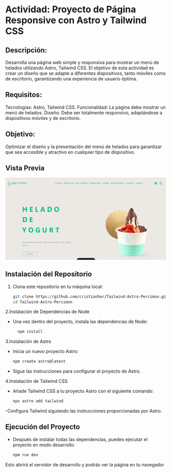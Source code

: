 # Actividad: Proyecto de Página Responsive con Astro y Tailwind CSS
## Descripción:
  
Desarrolla una página web simple y responsiva para mostrar un menú de helados utilizando Astro, Tailwind CSS. El objetivo de esta actividad es crear un diseño que se adapte a diferentes dispositivos, tanto móviles como de escritorio, garantizando una experiencia de usuario óptima.

## Requisitos:

Tecnologías: Astro, Tailwind CSS.
Funcionalidad: La página debe mostrar un menú de helados.
Diseño: Debe ser totalmente responsivo, adaptándose a dispositivos móviles y de escritorio.

## Objetivo:

Optimizar el diseño y la presentación del menú de helados para garantizar que sea accesible y atractivo en cualquier tipo de dispositivo.

## Vista Previa

![Vista Previa](public/preview.png)
## Instalación del Repositorio

1. Clona este repositorio en tu máquina local:

   ```bash
   git clone https://github.com/cristianhar/Tailwind-Astro-Percimon.git
   cd Tailwind-Astro-Percimon
2.Instalación de Dependencias de Node
- Una vez dentro del proyecto, instala las dependencias de Node:
  ```bash 
    npm install
3.Instalación de Astro
- Inicia un nuevo proyecto Astro:
  ```bash
  npm create astro@latest

- Sigue las instrucciones para configurar el proyecto de Astro.

4.Instalación de Tailwind CSS
 - Añade Tailwind CSS a tu proyecto Astro con el siguiente comando:

    ```bash
   npx astro add tailwind
-Configura Tailwind siguiendo las instrucciones proporcionadas por Astro.

## Ejecución del Proyecto
- Después de instalar todas las dependencias, puedes ejecutar el proyecto en modo desarrollo:

    ```bash
    npm run dev
Esto abrirá el servidor de desarrollo y podrás ver la página en tu navegador 
 

